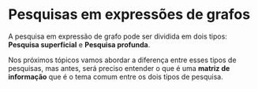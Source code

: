 # Pesquisas em expressões de grafos <header-set anchor-name="search" />

A pesquisa em expressão de grafo pode ser dividida em dois tipos: **Pesquisa superficial** e **Pesquisa profunda**. 

Nos próximos tópicos vamos abordar a diferença entre esses tipos de pesquisas, mas antes, será preciso entender o que é uma **matriz de informação** que é o tema comum entre os dois tipos de pesquisa.